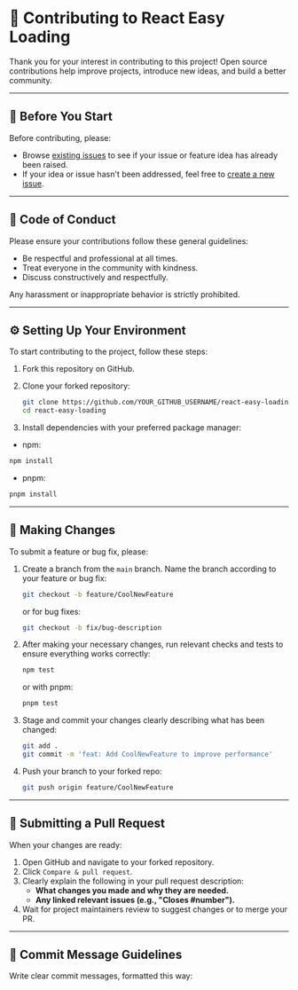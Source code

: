 # 👥 Contributing to React Easy Loading

Thank you for your interest in contributing to this project! Open source contributions help improve projects, introduce new ideas, and build a better community.

---

## 🚨 Before You Start

Before contributing, please:

- Browse [existing issues](https://github.com/HichemTab-tech/react-easy-loading/issues) to see if your issue or feature idea has already been raised.
- If your idea or issue hasn't been addressed, feel free to [create a new issue](https://github.com/HichemTab-tech/react-easy-loading/issues/new).

---

## 📄 Code of Conduct

Please ensure your contributions follow these general guidelines:

- Be respectful and professional at all times.
- Treat everyone in the community with kindness.
- Discuss constructively and respectfully.

Any harassment or inappropriate behavior is strictly prohibited.

---

## ⚙️ Setting Up Your Environment

To start contributing to the project, follow these steps:

1. Fork this repository on GitHub.
2. Clone your forked repository:

    ```sh
    git clone https://github.com/YOUR_GITHUB_USERNAME/react-easy-loading
    cd react-easy-loading
    ```

3. Install dependencies with your preferred package manager:

- npm:
```sh
npm install
```

- pnpm:
```sh
pnpm install
```

---

## 🔨 Making Changes

To submit a feature or bug fix, please:

1. Create a branch from the `main` branch. Name the branch according to your feature or bug fix:

    ```sh
    git checkout -b feature/CoolNewFeature
    ```

    or for bug fixes:

    ```sh
    git checkout -b fix/bug-description
    ```

2. After making your necessary changes, run relevant checks and tests to ensure everything works correctly:

    ```sh
    npm test
    ```

    or with pnpm:

    ```sh
    pnpm test
    ```

3. Stage and commit your changes clearly describing what has been changed:

    ```sh
    git add .
    git commit -m 'feat: Add CoolNewFeature to improve performance'
    ```

4. Push your branch to your forked repo:

    ```sh
    git push origin feature/CoolNewFeature
    ```

---

## 📝 Submitting a Pull Request

When your changes are ready:

1. Open GitHub and navigate to your forked repository.
2. Click `Compare & pull request`.
3. Clearly explain the following in your pull request description:
   - **What changes you made and why they are needed.**
   - **Any linked relevant issues (e.g., "**Closes #number**").**
4. Wait for project maintainers review to suggest changes or to merge your PR.

---

## 📌 Commit Message Guidelines

Write clear commit messages, formatted this way: